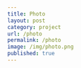 ```yaml
---
title: Photo
layout: post
category: project
url: /photo
permalink: /photo
image: /img/photo.png
published: true
---
```

